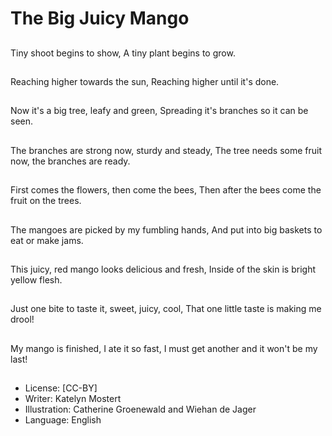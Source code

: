 # The Big Juicy Mango

##
Tiny shoot begins to
show, A tiny plant
begins to grow.

##
Reaching higher
towards the sun,
Reaching higher until
it's done.

##
Now it's a big tree, leafy
and green, Spreading
it's branches so it can
be seen.

##
The branches are
strong now, sturdy and
steady, The tree needs
some fruit now, the
branches are ready.

##
First comes the flowers,
then come the bees,
Then after the bees
come the fruit on the
trees.

##
The mangoes are
picked by my fumbling
hands, And put into big
baskets to eat or make
jams.

##
This juicy, red mango
looks delicious and
fresh, Inside of the skin
is bright yellow flesh.

##
Just one bite to taste it,
sweet, juicy, cool, That
one little taste is
making me drool!

##
My mango is finished, I
ate it so fast, I must get
another and it won't be
my last!

##
* License: [CC-BY]
* Writer: Katelyn Mostert
* Illustration: Catherine Groenewald and Wiehan de Jager
* Language: English
